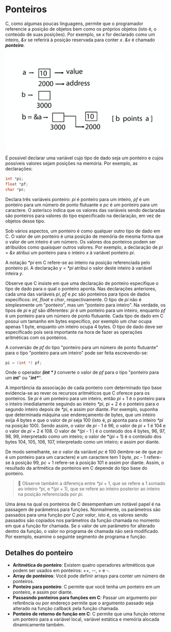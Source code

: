 # Ponteiros

C, como algumas poucas linguagens, permite que o programador referencie a posição de objetos bem como os próprios objetos (isto é, o conteúdo de suas posições). Por exemplo, se _x_ for declarado como um inteiro, _&x_ se referirá à posição reservada para conter _x_. _&x_ é chamado **_ponteiro_**.

![Ponteiro](../../../assets/pointer.png)

É possivel declarar uma variável cujo tipo de dado seja um ponteiro e cujos possíveis valores sejam posições na memória. Por exemplo, as declarações:

```C
int *pi;
float *pf;
char *pc;
```

Declara três variáveis ponteiro: _pi_ é ponteiro para um inteiro, _pf_ é um ponteiro para um número de ponto flutuante e _pc_ é um ponteiro para um caractere. O asterisco indica que os valores das variáveis sendo declaradas são ponteiros para valores do tipo especificado na declaração, em vez de objetos desse tipo.

Sob vários aspectos, um ponteiro é como qualquer outro tipo de dado em C. O valor de um ponteiro é uma posição de memória de mesma forma que o valor de um inteiro é um número. Os valores dos ponteiros podem ser atribuídos como quaisquer outros valores. Por exemplo, a declaração de _pi_ = _&x_ atribui um ponteiro para o inteiro _x_ à variável ponteiro _pi_.

A notação _\*pi_ em C refere-se ao inteiro na posição referenciada pelo ponteiro pi. A declaração _y_ = _\*pi_ atribui o valor deste inteiro à variável inteira _y_.

Observe que C insiste em que uma declaração de ponteiro especifique o tipo de dado para o qual o ponteiro aponta. Nas declarações anteriores, cada uma das variáveis _pi_, _pf_ e _pc_ são ponteiros para tipos de dados específicos: _int_, _float_ e _char_, respectivamente. O tipo de _pi_ não é simplesmente um "ponteiro", mas um "ponteiro para inteiro". Na verdade, os tipos de _pi_ e _pf_ são diferentes: _pi_ é um ponteiro para um inteiro, enquanto _pf_ é um ponteiro para um número de ponto flutuante. Cada tipo de dado em C possui um tamanho em bytes específico, por exemplo um char ocupa apenas 1 byte, enquanto um inteiro ocupa 4 bytes. O tipo de dado deve ser especificado pois será importante na hora de fazer as operações aritméticas com os ponteiros.

A conversão de _pf_ do tipo "ponteiro para um número de ponto flutuante" para o tipo "ponteiro para um inteiro" pode ser feita escrevendo-se:

```C
pi = (int *) pf;
```

Onde o operador **_(int \* )_** converte o valor de _pf_ para o tipo "ponteiro para um **_int_**" ou "**_int\*_**".

A importância da associação de cada ponteiro com determinado tipo base evidencia-se ao rever os recursos aritméticos que C oferece para os ponteiros. Se _pi_ é um ponteiro para um inteiro, então _pi_ + 1 é o ponteiro para o inteiro imediatamente seguindo ao inteiro _\*pi_, pi + 2 é o ponteiro para o segundo inteiro depois de _\*pi_, e assim por diante. Por exemplo, suponha que determinada máquina use endereçamento de bytes, que um inteiro exija 4 bytes e que o valor de _pi_ seja 100 (isto é, pi aponta para o inteiro _\*pi_ na posição 100). Sendo assim, o valor de _pi_ - 1 é 96, o valor de _pi_ + 1 é 104 e o valor de _pi_ + 2 é 108. O valor de _\*(pi_ - 1 ) é o conteúdo dos 4 bytes, 96, 97, 98, 99, interpretado como um inteiro; o valor de \*(_pi_ + 1) é o conteúdo dos bytes 104, 105, 106, 107, interpretado como um inteiro; e assim por diante.

De modo semelhante, se o valor da variável _pc_ é 100 (lembre-se de que _pc_ é um ponteiro para um caractere) e um caractere tem 1 _byte_, _pc_ - 1 refere-se à posição 99, _pc_ + 1 refere-se à posição 101 e assim por diante. Assim, o resultado da aritmética de ponteiros em C depende do tipo base do ponteiro.

> 🚨 Observe também a diferença entre _\*pi_ + 1, que se refere a 1 somado ao inteiro _\*pi_, e \*(_pi_ + 1), que se refere ao inteiro posterior ao inteiro na posição referenciada por _pi_.

Uma área na qual os ponteiros de C desempenham um notável papel é na passagem de parâmetros para funções. Normalmente, os parâmetros são passados para uma função por C _por valor_, isto é, os valores sendo passados são copiados nos parâmetros da função chamada no momento em que a função for chamada. Se o valor de um parâmetro for alterado dentro da função, o valor no programa de chamada não será modificado. Por exemplo, examine o seguinte segmento de programa e função:

## Detalhes do ponteiro

- **Aritmética do ponteiro**: Existem quatro operadores aritméticos que podem ser usados em ponteiros: _++_, _--_, _+_ e _-_.
- **Array de ponteiros**: Você pode definir arrays para conter um número de ponteiros.
- **Ponteiro para ponteiro**: C permite que você tenha um ponteiro em um ponteiro, e assim por diante.
- **Passasndo ponteiros para funções em C**: Passar um argumento por referência ou por endereço permite que o argumento passado seja alterado na função callback pela função chamada.
- **Ponteiro de retorno de função em C**: C permite que uma função retorne um ponteiro para a variável local, variável estática e memória alocada dinamicamente também.
